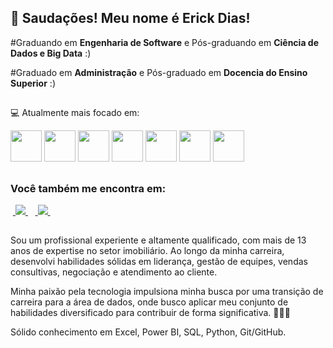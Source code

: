 ## 👋 Saudações! Meu nome é Erick Dias!
#Graduando em **Engenharia de Software** e Pós-graduando em **Ciência de Dados e Big Data** :)

#Graduado em **Administração** e Pós-graduado em **Docencia do Ensino Superior** :)

##

💻 Atualmente mais focado em:
<div style="display: inline">
<img width='50' heidht='50' src="https://cdn.jsdelivr.net/gh/devicons/devicon/icons/python/python-original.svg" />
<img width='50' heidht='50' src="https://cdn.jsdelivr.net/gh/devicons/devicon/icons/mysql/mysql-original.svg" />
<img width='50' heidht='50' src="https://cdn.jsdelivr.net/gh/devicons/devicon/icons/pandas/pandas-original.svg" />
<img width='50' heidht='50' src="https://cdn.jsdelivr.net/gh/devicons/devicon/icons/anaconda/anaconda-original.svg" />
<img width='50' heidht='50' src="https://cdn.jsdelivr.net/gh/devicons/devicon/icons/kaggle/kaggle-original.svg" />
<img width='50' heidht='50' src="https://cdn.jsdelivr.net/gh/devicons/devicon/icons/mongodb/mongodb-original.svg" />
<img width='50' heidht='50' src="https://cdn.jsdelivr.net/gh/devicons/devicon/icons/r/r-original.svg" />
</div>

##

### Você também me encontra em:

&nbsp;<a href="https://br.linkedin.com/in/erickdias10">
  <img src="https://img.shields.io/badge/linkedin-%230077B5.svg?style=for-the-badge&logo=linkedin&logoColor=white">
</a>&nbsp;
&nbsp;<a href="https://www.instagram.com/eriickdyas/">
  <img src="https://img.shields.io/badge/Instagram-%23E4405F.svg?style=for-the-badge&logo=Instagram&logoColor=white">
</a>&nbsp;

##

Sou um profissional experiente e altamente qualificado, com mais de 13 anos de expertise no setor imobiliário. Ao longo da minha carreira, desenvolvi habilidades sólidas em liderança, gestão de equipes, vendas consultivas, negociação e atendimento ao cliente.

Minha paixão pela tecnologia impulsiona minha busca por uma transição de carreira para a área de dados, onde busco aplicar meu conjunto de habilidades diversificado para contribuir de forma significativa. 🏢🚀💡

Sólido conhecimento em Excel, Power BI, SQL, Python, Git/GitHub.
